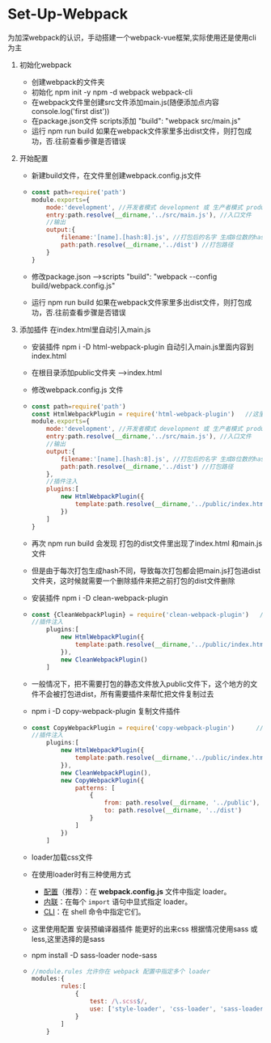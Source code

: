 # Set-Up-Webpack
为加深webpack的认识，手动搭建一个webpack-vue框架,实际使用还是使用cli为主

1. 初始化webpack 

   - 创建webpack的文件夹 
   - 初始化 npm init -y  npm -d webpack webpack-cli
   - 在webpack文件里创建src文件添加main.js(随便添加点内容 console.log('first dist'))
   - 在package.json文件 scripts添加 "build": "webpack src/main.js"
   - 运行 npm run build 如果在webpack文件家里多出dist文件，则打包成功，否.往前查看步骤是否错误

2. 开始配置

   - 新建build文件，在文件里创建webpack.config.js文件

   - ```javascript
     const path=require('path')
     module.exports={
         mode:'development', //开发者模式 development 或 生产者模式 production
         entry:path.resolve(__dirname,'../src/main.js'), //入口文件
         //输出
         output:{
             filename:'[name].[hash:8].js', //打包后的名字 生成8位数的hash
             path:path.resolve(__dirname,'../dist') //打包路径
         }
     } 	
     ```

   - 修改package.json —>scripts  "build": "webpack --config build/webpack.config.js"

   - 运行 npm run build 如果在webpack文件家里多出dist文件，则打包成功，否.往前查看步骤是否错误

3. 添加插件 在index.html里自动引入main.js

   - 安装插件  npm i -D html-webpack-plugin  自动引入main.js里面内容到index.html

   - 在根目录添加public文件夹 —>index.html

   - 修改webpack.config.js 文件

   - ```javascript
     const path=require('path')
     const HtmlWebpackPlugin = require('html-webpack-plugin')   //这里引入插件
     module.exports={
         mode:'development', //开发者模式 development 或 生产者模式 production
         entry:path.resolve(__dirname,'../src/main.js'), //入口文件
         //输出
         output:{
             filename:'[name].[hash:8].js', //打包后的名字 生成8位数的hash
             path:path.resolve(__dirname,'../dist') //打包路径
         },
         //插件注入
         plugins:[
             new HtmlWebpackPlugin({
                 template:path.resolve(__dirname,'../public/index.html')
             })
         ]
     } 
     ```

   - 再次 npm run build 会发现 打包的dist文件里出现了index.html 和main.js文件

   - 但是由于每次打包生成hash不同，导致每次打包都会把main.js打包进dist文件夹，这时候就需要一个删除插件来把之前打包的dist文件删除

   - 安装插件 npm i -D clean-webpack-plugin

   - ```javascript
     const {CleanWebpackPlugin} = require('clean-webpack-plugin')   //引入 自动删除打包前的dist文件
     //插件注入
         plugins:[
             new HtmlWebpackPlugin({
                 template:path.resolve(__dirname,'../public/index.html')
             }),
             new CleanWebpackPlugin()
         ]
     ```

   - 一般情况下，把不需要打包的静态文件放入public文件下，这个地方的文件不会被打包进dist，所有需要插件来帮忙把文件复制过去

   - npm i -D  copy-webpack-plugin 复制文件插件

   - ```javascript
     const CopyWebpackPlugin = require('copy-webpack-plugin')      // 复制文件
     //插件注入
         plugins:[
             new HtmlWebpackPlugin({
                 template:path.resolve(__dirname,'../public/index.html')
             }),
             new CleanWebpackPlugin(),
             new CopyWebpackPlugin({
                 patterns: [
                     {
                         from: path.resolve(__dirname, '../public'),
                         to: path.resolve(__dirname, '../dist')
                     }
                 ]
             })
         ]
     ```

   - loader加载css文件 

   - 在使用loader时有三种使用方式 

     - [配置](https://www.webpackjs.com/concepts/loaders/#configuration)（推荐）：在 **webpack.config.js** 文件中指定 loader。
     - [内联](https://www.webpackjs.com/concepts/loaders/#inline)：在每个 `import` 语句中显式指定 loader。
     - [CLI](https://www.webpackjs.com/concepts/loaders/#cli)：在 shell 命令中指定它们。

   - 这里使用配置 安装预编译器插件 能更好的出来css 根据情况使用sass 或 less,这里选择的是sass

   - npm install -D sass-loader node-sass

   - ```javascript
     //module.rules 允许你在 webpack 配置中指定多个 loader
     modules:{
             rules:[
                 {
                     test: /\.scss$/,
                     use: ['style-loader', 'css-loader', 'sass-loader'] // 从右向左解析原则
                 }
             ]
         }
     ```
